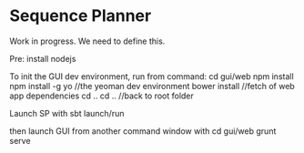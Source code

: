 Sequence Planner
=====

Work in progress. We need to define this.

Pre:
 install nodejs

To init the GUI dev environment, run from command:
cd gui/web
npm install
npm install -g yo //the yeoman dev environment
bower install //fetch of web app dependencies
cd ..
cd .. //back to root folder

Launch SP with
sbt launch/run

then launch GUI from another command window with
cd gui/web
grunt serve
